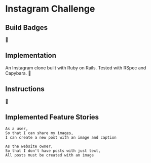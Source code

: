 Instagram Challenge
===================

Build Badges
-------
:construction:


Implementation
-------
An Instagram clone built with Ruby on Rails. Tested with RSpec and Capybara.
:construction:


Instructions
-------
:construction:


Implemented Feature Stories
-------
```
As a user,
So that I can share my images,
I can create a new post with an image and caption

As the website owner,
So that I don't have posts with just text,
All posts must be created with an image
```
